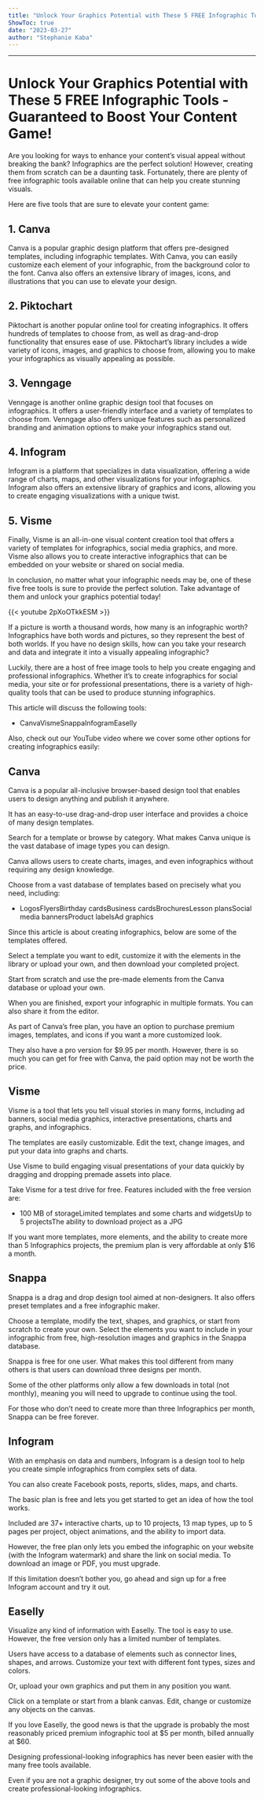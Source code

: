 ```yaml
---
title: "Unlock Your Graphics Potential with These 5 FREE Infographic Tools - Guaranteed to Boost Your Content Game!"
ShowToc: true 
date: "2023-03-27"
author: "Stephanie Kaba"
---
```

*****
# Unlock Your Graphics Potential with These 5 FREE Infographic Tools - Guaranteed to Boost Your Content Game!

Are you looking for ways to enhance your content’s visual appeal without breaking the bank? Infographics are the perfect solution! However, creating them from scratch can be a daunting task. Fortunately, there are plenty of free infographic tools available online that can help you create stunning visuals.

Here are five tools that are sure to elevate your content game:

## 1. Canva

Canva is a popular graphic design platform that offers pre-designed templates, including infographic templates. With Canva, you can easily customize each element of your infographic, from the background color to the font. Canva also offers an extensive library of images, icons, and illustrations that you can use to elevate your design.

## 2. Piktochart

Piktochart is another popular online tool for creating infographics. It offers hundreds of templates to choose from, as well as drag-and-drop functionality that ensures ease of use. Piktochart’s library includes a wide variety of icons, images, and graphics to choose from, allowing you to make your infographics as visually appealing as possible.

## 3. Venngage

Venngage is another online graphic design tool that focuses on infographics. It offers a user-friendly interface and a variety of templates to choose from. Venngage also offers unique features such as personalized branding and animation options to make your infographics stand out.

## 4. Infogram

Infogram is a platform that specializes in data visualization, offering a wide range of charts, maps, and other visualizations for your infographics. Infogram also offers an extensive library of graphics and icons, allowing you to create engaging visualizations with a unique twist.

## 5. Visme

Finally, Visme is an all-in-one visual content creation tool that offers a variety of templates for infographics, social media graphics, and more. Visme also allows you to create interactive infographics that can be embedded on your website or shared on social media.

In conclusion, no matter what your infographic needs may be, one of these five free tools is sure to provide the perfect solution. Take advantage of them and unlock your graphics potential today!

{{< youtube 2pXoOTkkESM >}} 



If a picture is worth a thousand words, how many is an infographic worth? Infographics have both words and pictures, so they represent the best of both worlds. If you have no design skills, how can you take your research and data and integrate it into a visually appealing infographic?
 
Luckily, there are a host of free image tools to help you create engaging and professional infographics. Whether it’s to create infographics for social media, your site or for professional presentations, there is a variety of high-quality tools that can be used to produce stunning infographics.
 
This article will discuss the following tools:
 

 
- CanvaVismeSnappaInfogramEaselly

 
Also, check out our YouTube video where we cover some other options for creating infographics easily:
 
## Canva
 
Canva is a popular all-inclusive browser-based design tool that enables users to design anything and publish it anywhere.
 
It has an easy-to-use drag-and-drop user interface and provides a choice of many design templates. 
 
Search for a template or browse by category. What makes Canva unique is the vast database of image types you can design.
 
Canva allows users to create charts, images, and even infographics without requiring any design knowledge. 
 
Choose from a vast database of templates based on precisely what you need, including:
 
- LogosFlyersBirthday cardsBusiness cardsBrochuresLesson plansSocial media bannersProduct labelsAd graphics

 
Since this article is about creating infographics, below are some of the templates offered.    
 
Select a template you want to edit, customize it with the elements in the library or upload your own, and then download your completed project.
 
Start from scratch and use the pre-made elements from the Canva database or upload your own.
 
When you are finished, export your infographic in multiple formats. You can also share it from the editor.
 
As part of Canva’s free plan, you have an option to purchase premium images, templates, and icons if you want a more customized look.
 
They also have a pro version for $9.95 per month. However, there is so much you can get for free with Canva, the paid option may not be worth the price. 
 
## Visme
 
Visme is a tool that lets you tell visual stories in many forms, including ad banners, social media graphics, interactive presentations, charts and graphs, and infographics.
 
The templates are easily customizable. Edit the text, change images, and put your data into graphs and charts.
 
Use Visme to build engaging visual presentations of your data quickly by dragging and dropping premade assets into place.
 
Take Visme for a test drive for free. Features included with the free version are: 
 
- 100 MB of storageLimited templates and some charts and widgetsUp to 5 projectsThe ability to download project as a JPG

 
If you want more templates, more elements, and the ability to create more than 5 Infographics projects, the premium plan is very affordable at only $16 a month.
 
## Snappa
 
Snappa is a drag and drop design tool aimed at non-designers. It also offers preset templates and a free infographic maker.
 
Choose a template, modify the text, shapes, and graphics, or start from scratch to create your own. Select the elements you want to include in your infographic from free, high-resolution images and graphics in the Snappa database.
 
Snappa is free for one user. What makes this tool different from many others is that users can download three designs per month.
 
Some of the other platforms only allow a few downloads in total (not monthly), meaning you will need to upgrade to continue using the tool. 
 
For those who don’t need to create more than three Infographics per month, Snappa can be free forever.
 
## Infogram
 
With an emphasis on data and numbers, Infogram is a design tool to help you create simple infographics from complex sets of data. 
 
You can also create Facebook posts, reports, slides, maps, and charts.
 
The basic plan is free and lets you get started to get an idea of how the tool works. 
 
Included are 37+ interactive charts, up to 10 projects, 13 map types, up to 5 pages per project, object animations, and the ability to import data.
 
However, the free plan only lets you embed the infographic on your website (with the Infogram watermark) and share the link on social media. To download an image or PDF, you must upgrade.
 
If this limitation doesn’t bother you, go ahead and sign up for a free Infogram account and try it out.
 
## Easelly
 
Visualize any kind of information with Easelly. The tool is easy to use. However, the free version only has a limited number of templates. 
 
Users have access to a database of elements such as connector lines, shapes, and arrows. Customize your text with different font types, sizes and colors. 
 
Or, upload your own graphics and put them in any position you want.
 
Click on a template or start from a blank canvas. Edit, change or customize any objects on the canvas.
 
If you love Easelly, the good news is that the upgrade is probably the most reasonably priced premium infographic tool at $5 per month, billed annually at $60.
 
Designing professional-looking infographics has never been easier with the many free tools available. 
 
Even if you are not a graphic designer, try out some of the above tools and create professional-looking infographics.



